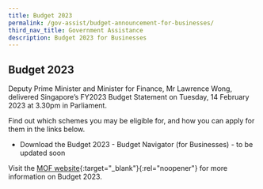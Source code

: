 ```yaml
---
title: Budget 2023
permalink: /gov-assist/budget-announcement-for-businesses/
third_nav_title: Government Assistance
description: Budget 2023 for Businesses
---
```


## Budget 2023

Deputy Prime Minister and Minister for Finance, Mr Lawrence Wong, delivered Singapore’s FY2023 Budget Statement on Tuesday, 14 February 2023 at 3.30pm in Parliament.

Find out which schemes you may be eligible for, and how you can apply for them in the links below.

- Download the Budget 2023 - Budget Navigator (for Businesses) - to be updated soon

Visit the [MOF website](https://www.mof.gov.sg/){:target="_blank"}{:rel="noopener"} for more information on Budget 2023.

<script src="/jquery/jquery.min.js"></script>
<script src="/jquery/bp-menu-new-tab.js"></script>
